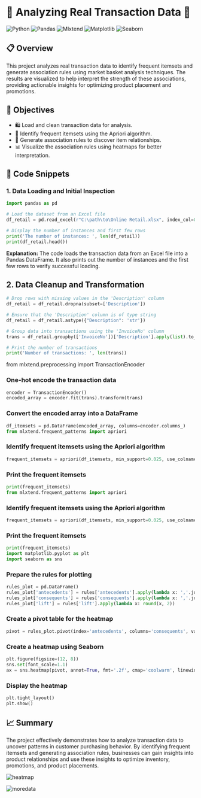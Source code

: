# 🛒 Analyzing Real Transaction Data 🛒

![Python](https://img.shields.io/badge/Python-3.8+-blue.svg)
![Pandas](https://img.shields.io/badge/Pandas-1.2.4+-red.svg)
![Mlxtend](https://img.shields.io/badge/Mlxtend-0.19.0+-green.svg)
![Matplotlib](https://img.shields.io/badge/Matplotlib-3.4.2+-orange.svg)
![Seaborn](https://img.shields.io/badge/Seaborn-0.11.1+-purple.svg)

## 📋 Overview

This project analyzes real transaction data to identify frequent itemsets and generate association rules using market basket analysis techniques. The results are visualized to help interpret the strength of these associations, providing actionable insights for optimizing product placement and promotions.

## 🎯 Objectives

- 🛍️ Load and clean transaction data for analysis.
- 🧩 Identify frequent itemsets using the Apriori algorithm.
- 🔗 Generate association rules to discover item relationships.
- 📊 Visualize the association rules using heatmaps for better interpretation.

## 🧩 Code Snippets

### 1. Data Loading and Initial Inspection

```python
import pandas as pd

# Load the dataset from an Excel file
df_retail = pd.read_excel(r"C:\path\to\Online Retail.xlsx", index_col=0, engine='openpyxl')

# Display the number of instances and first few rows
print('The number of instances: ', len(df_retail))
print(df_retail.head())
```
**Explanation:** The code loads the transaction data from an Excel file into a Pandas DataFrame. It also prints out the number of instances and the first few rows to verify successful loading.

## 2. Data Cleanup and Transformation

```python
# Drop rows with missing values in the 'Description' column
df_retail = df_retail.dropna(subset=['Description'])

# Ensure that the 'Description' column is of type string
df_retail = df_retail.astype({"Description": 'str'})

# Group data into transactions using the 'InvoiceNo' column
trans = df_retail.groupby(['InvoiceNo'])['Description'].apply(list).to_list()

# Print the number of transactions
print('Number of transactions: ', len(trans))
```
from mlxtend.preprocessing import TransactionEncoder

### One-hot encode the transaction data
```python
encoder = TransactionEncoder()
encoded_array = encoder.fit(trans).transform(trans)
```
### Convert the encoded array into a DataFrame
```python
df_itemsets = pd.DataFrame(encoded_array, columns=encoder.columns_)
from mlxtend.frequent_patterns import apriori
```
### Identify frequent itemsets using the Apriori algorithm
```python
frequent_itemsets = apriori(df_itemsets, min_support=0.025, use_colnames=True)
```
### Print the frequent itemsets
```python
print(frequent_itemsets)
from mlxtend.frequent_patterns import apriori
```
### Identify frequent itemsets using the Apriori algorithm
```python
frequent_itemsets = apriori(df_itemsets, min_support=0.025, use_colnames=True)
```
### Print the frequent itemsets
```python
print(frequent_itemsets)
import matplotlib.pyplot as plt
import seaborn as sns
```
### Prepare the rules for plotting
```python
rules_plot = pd.DataFrame()
rules_plot['antecedents'] = rules['antecedents'].apply(lambda x: ','.join(list(x)))
rules_plot['consequents'] = rules['consequents'].apply(lambda x: ','.join(list(x)))
rules_plot['lift'] = rules['lift'].apply(lambda x: round(x, 2))
```
### Create a pivot table for the heatmap
```python
pivot = rules_plot.pivot(index='antecedents', columns='consequents', values='lift')
```
### Create a heatmap using Seaborn
```python
plt.figure(figsize=(12, 8))
sns.set(font_scale=1.1)
ax = sns.heatmap(pivot, annot=True, fmt='.2f', cmap='coolwarm', linewidths=.5, linecolor='black')
```
### Display the heatmap
```python
plt.tight_layout()
plt.show()
```
## 📈 Summary
The project effectively demonstrates how to analyze transaction data to uncover patterns in customer purchasing behavior. By identifying frequent itemsets and generating association rules, businesses can gain insights into product relationships and use these insights to optimize inventory, promotions, and product placements.



![heatmap](https://github.com/user-attachments/assets/415233d2-f4ac-4613-b2ad-b0fcad4b5ff5)

![moredata](https://github.com/user-attachments/assets/d5126c3e-f0d5-41a2-a2d0-b85513b5e1bb)

